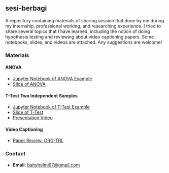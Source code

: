 ## sesi-berbagi
A repository containing materials of sharing session that done by me during my internship, professional working, and researching experience. I tried to share several topics that I have learned, including the notion of doing hypothesis testing and reviewing about video captioning papers. Some notebooks, slides, and videos are attached. Any suggestions are welcome!

### Materials
#### ANOVA
- [Jupyter Notebook of ANOVA Example](https://github.com/bahyhelmihp/sesi-berbagi/blob/master/ANOVA/ANOVA%20-%20Example.ipynb)
- [Slide of ANOVA](https://github.com/bahyhelmihp/sesi-berbagi/blob/master/ANOVA/Sharing%20Session%20-%20ANOVA.pdf)

#### T-Test Two Independent Samples
- [Jupyter Notebook of T-Test Example](https://github.com/bahyhelmihp/sesi-berbagi/blob/master/T-Test/T-Test%20Independent%20Sample%20-%20Example.ipynb)
- [Slide of T-Test](https://github.com/bahyhelmihp/sesi-berbagi/blob/master/T-Test/T-Test%20Sharing%20Session.pdf)
- [Presentation Video](https://drive.google.com/file/d/1WG-xHHKa1EKAqQjO1tHGS3T9qEdIh1Uy/view?usp=share_link)

#### Video Captioning
- [Paper Review: ORG-TRL](https://drive.google.com/file/d/1LBe09VRYuCDCcepTz0r734o4z1tPIufj/view?usp=share_link) 

### Contact
- **Email**: bahyhelmi97@gmail.com
